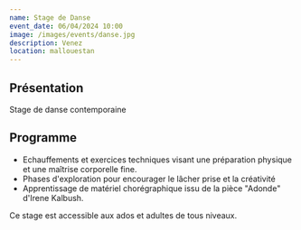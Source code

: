 ```yaml
---
name: Stage de Danse
event_date: 06/04/2024 10:00
image: /images/events/danse.jpg
description: Venez
location: mallouestan
---
```


## Présentation

Stage de danse contemporaine

## Programme

- Echauffements et exercices techniques visant une préparation physique et une maîtrise corporelle fine. 
- Phases d'exploration pour encourager le lâcher prise et la créativité
- Apprentissage de matériel chorégraphique issu de la pièce "Adonde" d'Irene Kalbush. 

Ce stage est accessible aux ados et adultes de tous niveaux. 
